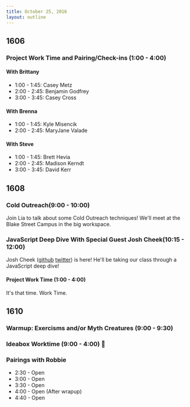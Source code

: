 ```yaml
---
title: October 25, 2016
layout: outline
---
```


## 1606

### Project Work Time and Pairing/Check-ins (1:00 - 4:00)

#### With Brittany

- 1:00 - 1:45: Casey Metz
- 2:00 - 2:45: Benjamin Godfrey
- 3:00 - 3:45: Casey Cross

#### With Brenna

- 1:00 - 1:45: Kyle Misencik
- 2:00 - 2:45: MaryJane Valade

#### With Steve

- 1:00 - 1:45: Brett Hevia
- 2:00 - 2:45: Madison Kerndt
- 3:00 - 3:45: David Kerr

## 1608

### Cold Outreach(9:00 - 10:00)

Join Lia to talk about some Cold Outreach techniques! We'll meet at the Blake Street Campus in the big workspace.

### JavaScript Deep Dive With Special Guest Josh Cheek(10:15 - 12:00)

Josh Cheek ([github](https://github.com/joshcheek) [twitter](https://twitter.com/josh_cheek)) is here! He'll be taking our class through a JavaScript deep dive!

#### Project Work Time (1:00 - 4:00)

It's that time. Work Time.



## 1610

### Warmup: Exercisms and/or Myth Creatures (9:00 - 9:30)

### Ideabox Worktime (9:00 - 4:00) :muscle:

### Pairings with Robbie

* 2:30 - Open
* 3:00 - Open
* 3:30 - Open
* 4:00 - Open (After wrapup)
* 4:40 - Open
